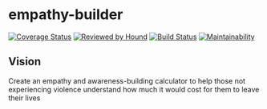 # empathy-builder
[![Coverage Status](https://coveralls.io/repos/github/lambda-48-4/empathy-builder/badge.svg?branch=develop)](https://coveralls.io/github/lambda-48-4/empathy-builder?branch=develop) [![Reviewed by Hound](https://img.shields.io/badge/Reviewed_by-Hound-8E64B0.svg)](https://houndci.com) [![Build Status](https://travis-ci.org/lambda-48-4/empathy-builder.svg?branch=develop)](https://travis-ci.org/lambda-48-4/empathy-builder) [![Maintainability](https://api.codeclimate.com/v1/badges/3a710b44b30c4fa23ce7/maintainability)](https://codeclimate.com/github/lambda-48-4/empathy-builder/maintainability)

## Vision

Create an empathy and awareness-building calculator to help those not experiencing violence understand how much it would cost for them to leave their lives
